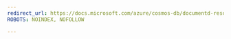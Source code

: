 ```yaml
---
redirect_url: https://docs.microsoft.com/azure/cosmos-db/documentd-resources
ROBOTS: NOINDEX, NOFOLLOW

---
```


